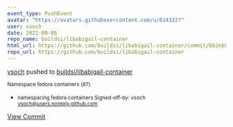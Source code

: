 ```yaml
---
event_type: PushEvent
avatar: "https://avatars.githubusercontent.com/u/814322?"
user: vsoch
date: 2022-09-08
repo_name: buildsi/libabigail-container
html_url: https://github.com/buildsi/libabigail-container/commit/6b2eb817843a431b15ef2a9fb75ea7e619665903
repo_url: https://github.com/buildsi/libabigail-container
---
```


<a href='https://github.com/vsoch' target='_blank'>vsoch</a> pushed to <a href='https://github.com/buildsi/libabigail-container' target='_blank'>buildsi/libabigail-container</a>

<small>Namespace fedora containers (#7)

* namespacing fedora containers
Signed-off-by: vsoch <vsoch@users.noreply.github.com></small>

<a href='https://github.com/buildsi/libabigail-container/commit/6b2eb817843a431b15ef2a9fb75ea7e619665903' target='_blank'>View Commit</a>